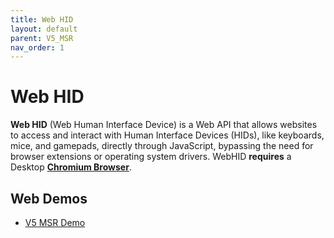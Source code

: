 ```yaml
---
title: Web HID
layout: default
parent: V5_MSR
nav_order: 1
---
```



# Web HID

**Web HID** (Web Human Interface Device) is a Web API that allows websites to access and interact with Human Interface Devices (HIDs), like keyboards, mice, and gamepads, directly through JavaScript, bypassing the need for browser extensions or operating system drivers.  WebHID **requires** a Desktop [**Chromium Browser**](https://developer.mozilla.org/en-US/docs/Web/API/WebHID_API#:~:text=%23%20dom%2Dhid-,Browser%20compatibility,-Report%20problems%20with). 

## Web Demos

- [V5 MSR Demo](https://rms.magensa.net/TEST/demo/Dynamagdemo.html)